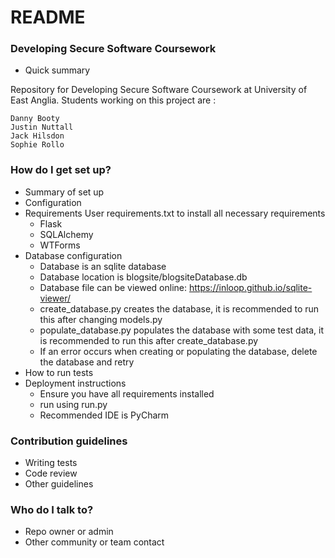 # README #

### Developing Secure Software Coursework ###

* Quick summary

Repository for Developing Secure Software Coursework at University of East Anglia. 
Students working on this project are : 
    
    Danny Booty
    Justin Nuttall
    Jack Hilsdon
    Sophie Rollo

### How do I get set up? ###

* Summary of set up
* Configuration
* Requirements 
User requirements.txt to install all necessary requirements
    * Flask
    * SQLAlchemy
    * WTForms 
* Database configuration
    * Database is an sqlite database
    * Database location is blogsite/blogsiteDatabase.db
    * Database file can be viewed online: https://inloop.github.io/sqlite-viewer/
    * create_database.py creates the database, it is recommended to run this after changing models.py
    * populate_database.py populates the database with some test data, it is recommended to run this after create_database.py
    * If an error occurs when creating or populating the database, delete the database and retry 
* How to run tests
* Deployment instructions
    * Ensure you have all requirements installed
    * run using run.py
    * Recommended IDE is PyCharm

### Contribution guidelines ###

* Writing tests
* Code review
* Other guidelines

### Who do I talk to? ###

* Repo owner or admin
* Other community or team contact